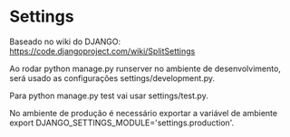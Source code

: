Settings
====================

Baseado no wiki do DJANGO: https://code.djangoproject.com/wiki/SplitSettings

Ao rodar python manage.py runserver no ambiente de desenvolvimento, será usado as configurações settings/development.py.

Para python manage.py test vai usar settings/test.py.

No ambiente de produção é necessário exportar a variável de ambiente export DJANGO_SETTINGS_MODULE='settings.production'.

